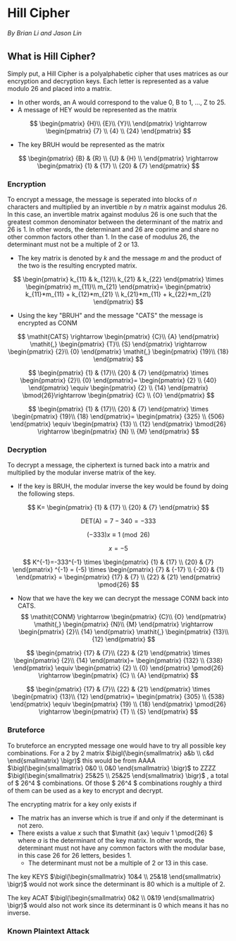 # Hill Cipher
###### By Brian Li and Jason Lin

## What is Hill Cipher?
Simply put, a Hill Cipher is a polyalphabetic cipher that uses matrices as our encryption and decryption keys. 
Each letter is represented as a value modulo 26 and placed into a matrix.
- In other words, an A would correspond to the value 0, B to 1, ..., Z to 25.
- A message of HEY would be represented as the matrix 


$$
\begin{pmatrix}
    {H}\\
    {E}\\
    {Y}\\
\end{pmatrix}
\rightarrow
\begin{pmatrix}
     {7} \\ 
     {4} \\
     {24}
\end{pmatrix}
$$


 - The key BRUH would be represented as the matrix


$$
\begin{pmatrix}
    {B} & {R} \\
    {U} & {H} \\
\end{pmatrix}
\rightarrow
\begin{pmatrix}
     {1} & {17} \\ 
     {20} & {7}
\end{pmatrix}
$$


### Encryption
To encrypt a message, the message is seperated into blocks of *n* characters and multiplied by an invertible *n* by *n* matrix against modulus 26. In this case, an invertible matrix against modulus 26 is one such that the greatest common denominator between the determinant of the matrix and 26 is 1. In other words, the determinant and 26 are coprime and share no other common factors other than 1. In the case of modulus 26, the determinant must not be a multiple of 2 or 13.
 - The key matrix is denoted by *k* and the message *m* and the product of the two is the resulting encrypted matrix.


$$
\begin{pmatrix}
     k_{11} & k_{12}\\ 
     k_{21} & k_{22}
\end{pmatrix}
\times
\begin{pmatrix}
    m_{11}\\
    m_{21}
\end{pmatrix}=
\begin{pmatrix}
    k_{11}*m_{11} + k_{12}*m_{21} \\
    k_{21}*m_{11} + k_{22}*m_{21}
\end{pmatrix}
 $$


 - Using the key "BRUH" and the message "CATS" the message is encrypted as CONM


$$
 \mathit{CATS}
 \rightarrow
 \begin{pmatrix}
    {C}\\
    {A}
 \end{pmatrix}
 \mathit{,}
 \begin{pmatrix}
    {T}\\
    {S}
 \end{pmatrix}
 \rightarrow
 \begin{pmatrix}
    {2}\\
    {0}
 \end{pmatrix}
 \mathit{,}
 \begin{pmatrix}
    {19}\\
    {18}
 \end{pmatrix}
$$


$$
 \begin{pmatrix}
     {1} & {17}\\ 
     {20} & {7}
 \end{pmatrix}
 \times
 \begin{pmatrix}
    {2}\\
    {0}
\end{pmatrix}= 
\begin{pmatrix}
    {2} \\
    {40}
\end{pmatrix}
\equiv
\begin{pmatrix}
    {2} \\
    {14}
\end{pmatrix}
\bmod{26}\rightarrow
\begin{pmatrix}
    {C} \\
    {O}
\end{pmatrix}
$$


$$
 \begin{pmatrix}
     {1} & {17}\\ 
     {20} & {7}
 \end{pmatrix}
 \times
 \begin{pmatrix}
    {19}\\
    {18}
\end{pmatrix}= 
\begin{pmatrix}
    {325} \\
    {506}
\end{pmatrix}
\equiv
\begin{pmatrix}
    {13} \\
    {12}
\end{pmatrix}
\bmod{26}
\rightarrow
\begin{pmatrix}
    {N} \\
    {M}
\end{pmatrix}
$$

 ### Decryption
To decrypt a message, the ciphertext is turned back into a matrix and multiplied by the modular inverse matrix of the key.

 - If the key is BRUH, the modular inverse the key would be found by doing the following steps.

$$
K=
\begin{pmatrix}
{1} & {17} \\
{20} & {7}
\end{pmatrix}
$$

$$
\mathrm{DET(A)} = 7 - 340 = -333
$$

$$
\mathrm{(-333)}\mathit{x}
\equiv
\mathrm{1} 
\pmod{26}
$$

$$ x =-5
$$

$$
K^{-1}=-333^{-1}
\times
 \begin{pmatrix}
    {1} & {17} \\
    {20} & {7} 
 \end{pmatrix} 
 ^{-1} =
 (-5) \times
\begin{pmatrix}
    {7} & {-17} \\
    {-20} & {1}
\end{pmatrix} =
\begin{pmatrix} 
    {17} & {7} \\
    {22} & {21}
\end{pmatrix}
\pmod{26}
$$
 
 - Now that we have the key we can decrypt the message CONM back into CATS.
$$
 \mathit{CONM}
 \rightarrow
 \begin{pmatrix}
    {C}\\
    {O}
 \end{pmatrix}
 \mathit{,}
 \begin{pmatrix}
    {N}\\
    {M}
 \end{pmatrix}
 \rightarrow
 \begin{pmatrix}
    {2}\\
    {14}
 \end{pmatrix}
 \mathit{,}
 \begin{pmatrix}
    {13}\\
    {12}
 \end{pmatrix}
$$

$$
 \begin{pmatrix}
     {17} & {7}\\ 
     {22} & {21}
 \end{pmatrix}
 \times
 \begin{pmatrix}
    {2}\\
    {14}
\end{pmatrix}= 
\begin{pmatrix}
    {132} \\
    {338}
\end{pmatrix}
\equiv
\begin{pmatrix}
    {2} \\
    {0}
\end{pmatrix}
\pmod{26}
\rightarrow
\begin{pmatrix}
    {C} \\
    {A}
\end{pmatrix}
$$

$$
 \begin{pmatrix}
     {17} & {7}\\ 
     {22} & {21}
 \end{pmatrix}
 \times
 \begin{pmatrix}
    {13}\\
    {12}
\end{pmatrix}= 
\begin{pmatrix}
    {305} \\
    {538}
\end{pmatrix}
\equiv
\begin{pmatrix}
    {19} \\
    {18}
\end{pmatrix}
\pmod{26}
\rightarrow
\begin{pmatrix}
    {T} \\
    {S}
\end{pmatrix}
$$

 ### Bruteforce
To bruteforce an encrypted message one would have to try all possible key combinations. For a 2 by 2 matrix 
$\bigl(\begin{smallmatrix}
a&b \\ c&d
\end{smallmatrix} \bigr)$
this would be from AAAA 
$\bigl(\begin{smallmatrix}
0&0 \\ 0&0
\end{smallmatrix} \bigr)$
to ZZZZ
$\bigl(\begin{smallmatrix}
25&25 \\ 25&25
\end{smallmatrix} \bigr)$
, a total of $ 26^4 $ combinations. Of those $ 26^4 $ combinations roughly a third of them can be used as a key to encrypt and decrypt.  

The encrypting matrix for a key only exists if
 - The matrix has an inverse which is true if and only if the determinant is not zero.
 - There exists a value $\mathit {x}$ such that 
$\mathit {ax} 
\equiv 1
    \pmod{26}
$
where $\mathit {a}$ is the determinant of the key matrix. In other words, the determinant must not have any common factors with the modular base, in this case 26 for 26 letters, besides 1. 
   - The determinant must not be a multiple of 2 or 13 in this case.  

The key KEYS 
$\bigl(\begin{smallmatrix}
10&4 \\ 25&18
\end{smallmatrix} \bigr)$
would not work since the determinant is 80 which is a multiple of 2.

The key ACAT 
$\bigl(\begin{smallmatrix}
0&2 \\ 0&19
\end{smallmatrix} \bigr)$
would also not work since its determinant is 0 which means it has no inverse.

 ### Known Plaintext Attack